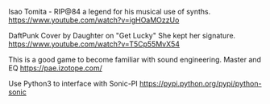 Isao Tomita - RIP@84 a legend for his musical use of synths.
https://www.youtube.com/watch?v=igHOaMOzzUo

DaftPunk Cover by Daughter on "Get Lucky" She kept her signature.
https://www.youtube.com/watch?v=T5Cp55MvX54

This is a good game to become familiar with sound engineering. Master and EQ
https://pae.izotope.com/

Use Python3 to interface with Sonic-PI
https://pypi.python.org/pypi/python-sonic
